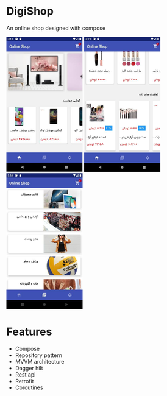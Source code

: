 # DigiShop
An online shop designed with compose

<img src="https://github.com/Anahitavakoli/DigiShop/blob/master/Screen01-shop.JPG" width="200"> <img src="https://github.com/Anahitavakoli/DigiShop/blob/master/Screen02-shop.JPG" width="200"> <img src="https://github.com/Anahitavakoli/DigiShop/blob/master/Screen03-shop.JPG" width="200">


# Features
- Compose
- Repository pattern
- MVVM architecture
- Dagger hilt
- Rest api
- Retrofit
- Coroutines
